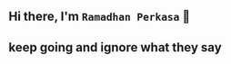 ## Hi there, I'm `Ramadhan Perkasa` 👋
## keep going and ignore what they say
<!--   <li><b>Hablum Minallah & Hablum Minannas</b></li> -->
<!--   <li>🔭 Currently working on <b>Frontend Developer</b></li> -->
<!--   <li>🌱 Currently learning related to <b>JS || TS</b></li> -->
<!--   <li>🎸⚽ Interested in Music & Playing Soccer</li> -->
<!--   <li>📫 Let's collaborate with me</li> -->
<!-- </ul> -->

<table>
  <tr>
<!--     <td valign="center"><img src="https://www.datocms-assets.com/75941/1657707878-nextjs_logo.png" alt="base-type" width="30" /></td>/
    <td valign="center"><img src="https://upload.wikimedia.org/wikipedia/commons/thumb/a/a7/React-icon.svg/1200px-React-icon.svg.png" alt="base-type" width="30" /></td>
    <td valign="center"><img src="https://upload.wikimedia.org/wikipedia/commons/thumb/4/4c/Typescript_logo_2020.svg/1200px-Typescript_logo_2020.svg.png" alt="base-type" width="30" /></td>
    <td valign="center"><img src="https://upload.wikimedia.org/wikipedia/commons/thumb/d/d5/Tailwind_CSS_Logo.svg/1200px-Tailwind_CSS_Logo.svg.png" alt="base-type" width="30" /></td>
    <td valign="center"><img src="https://raw.githubusercontent.com/reduxjs/redux/master/logo/logo.png" alt="base-type" width="30" /></td> -->
  </tr>
</table>




